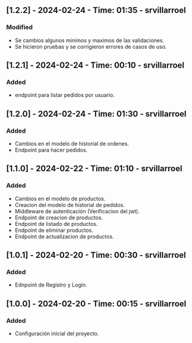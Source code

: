 ## [1.2.2] - 2024-02-24 - Time: 01:35 - srvillarroel

### Modified

- Se cambios algunos minimos y maximos de las validaciones.
- Se hicieron pruebas y se corrigieron errores de casos de uso.

## [1.2.1] - 2024-02-24 - Time: 00:10 - srvillarroel

### Added

- endpoint para listar pedidos por usuario.

## [1.2.0] - 2024-02-24 - Time: 01:30 - srvillarroel

### Added

- Cambios en el modelo de historial de ordenes.
- Endpoint para hacer pedidos. 

## [1.1.0] - 2024-02-22 - Time: 01:10 - srvillarroel

### Added

- Cambios en el modelo de productos.
- Creacion del modelo de historial de pedidos.
- Middleware de autenticación (Verificacion del jwt).
- Endpoint de creacion de productos.
- Endpoint de listado de productos.
- Endpoint de eliminar productos.
- Endpoint de actualizacion de productos.

## [1.0.1] - 2024-02-20 - Time: 00:30 - srvillarroel

### Added

- Ednpoint de Registro y Login.

## [1.0.0] - 2024-02-20 - Time: 00:15 - srvillarroel

### Added

- Configuración inicial del proyecto.